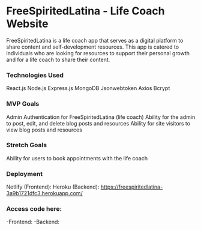 # FreeSpiritedLatina - Life Coach Website 

FreeSpiritedLatina is a life coach app that serves as a digital platform to share content and self-development resources. This app is catered to individuals who are looking for resources to support their personal growth and for a life coach to share their content. 

### Technologies Used
React.js
Node.js
Express.js
MongoDB
Jsonwebtoken
Axios
Bcrypt

### MVP Goals
Admin Authentication for FreeSpiritedLatina (life coach)
Ability for the admin to post, edit, and delete blog posts and resources
Ability for site visitors to view blog posts and resources

### Stretch Goals
Ability for users to book appointments with the life coach

### Deployment 
Netlify (Frontend): 
Heroku (Backend): https://freespiritedlatina-3a9b1721dfc3.herokuapp.com/

### Access code here:
-Frontend:
-Backend: 